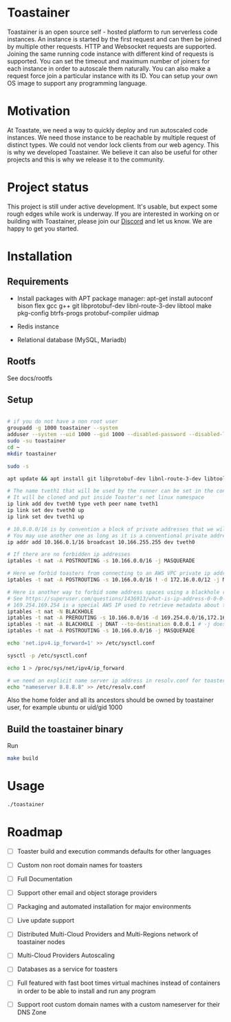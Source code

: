 # Toastainer

Toastainer is an open source self - hosted platform to run serverless code instances. An instance is started by the first request and can then be joined by multiple other requests. HTTP and Websocket requests are supported. Joining the same running code instance with different kind of requests is supported. You can set the timeout and maximum number of joiners for each instance in order to autoscale them naturally. You can also make a request force join a particular instance with its ID. You can setup your own OS image to support any programming language.

# Motivation

At Toastate, we need a way to quickly deploy and run autoscaled code instances. We need those instance to be reachable by multiple request of distinct types. We could not vendor lock clients from our web agency. This is why we developed Toastainer. We believe it can also be useful for other projects and this is why we release it to the community.

# Project status

This project is still under active development. It's usable, but expect some rough edges while work is underway. If you are interested in working on or building with Toastainer, please join our [Discord](https://discord.gg/kdF5wnUJXf) and let us know. We are happy to get you started.

# Installation

## Requirements

- Install packages with APT package manager: apt-get install autoconf bison flex gcc g++ git libprotobuf-dev libnl-route-3-dev libtool make pkg-config btrfs-progs protobuf-compiler uidmap

- Redis instance

- Relational database (MySQL, Mariadb)

## Rootfs

See docs/rootfs

## Setup

```bash

# if you do not have a non root user
groupadd -g 1000 toastainer --system
adduser --system --uid 1000 --gid 1000 --disabled-password --disabled-login toastainer
sudo -su toastainer
cd ~
mkdir toastainer

sudo -s

apt update && apt install git libprotobuf-dev libnl-route-3-dev libtool btrfs-progs protobuf-compiler uidmap

# The name tveth1 that will be used by the runner can be set in the configuration file
# It will be cloned and put inside Toaster's net linux namespace
ip link add dev tveth0 type veth peer name tveth1
ip link set dev tveth0 up
ip link set dev tveth1 up

# 10.0.0.0/16 is by convention a block of private addresses that we will use to attribute ip addresses to Toasters
# You may use another one as long as it is a conventional private address space as defined in http://www.faqs.org/rfcs/rfc1918.html
ip addr add 10.166.0.1/16 broadcast 10.166.255.255 dev tveth0

# If there are no forbidden ip addresses
iptables -t nat -A POSTROUTING -s 10.166.0.0/16 -j MASQUERADE

# Here we forbid toasters from connecting to an AWS VPC private ip addresses
iptables -t nat -A POSTROUTING -s 10.166.0.0/16 ! -d 172.16.0.0/12 -j MASQUERADE

# Here is another way to forbid some address spaces using a blackhole redirection
# See https://superuser.com/questions/1436913/what-is-ip-address-0-0-0-1-for-and-how-to-use-it/1436941 for address 0.0.0.1
# 169.254.169.254 is a special AWS IP used to retrieve metadata about the current EC2 instance - we forbid all 169.254. link local addresses for this reason>
iptables -t nat -N BLACKHOLE
iptables -t nat -A PREROUTING -s 10.166.0.0/16 -d 169.254.0.0/16,172.16.0.0/12,10.0.0.0/8,192.168.0.0/16,$LOCAL_SERVER_IP/32 -j BLACKHOLE -j BLACKHOLE
iptables -t nat -A BLACKHOLE -j DNAT --to-destination 0.0.0.1 # -j does not work anymore here with newer versions of iptables
iptables -t nat -A POSTROUTING -s 10.166.0.0/16 -j MASQUERADE

echo 'net.ipv4.ip_forward=1' >> /etc/sysctl.conf

sysctl -p /etc/sysctl.conf

echo 1 > /proc/sys/net/ipv4/ip_forward

# we need an explicit name server ip address in resolv.conf for toasters to have access to internet
echo "nameserver 8.8.8.8" >> /etc/resolv.conf
```

Also the home folder and all its ancestors should be owned by toastainer user, for example ubuntu or uid/gid 1000

## Build the toastainer binary

Run

```bash
make build
```

# Usage

```bash
./toastainer
```

# Roadmap

- [ ] Toaster build and execution commands defaults for other languages

- [ ] Custom non root domain names for toasters

- [ ] Full Documentation

- [ ] Support other email and object storage providers

- [ ] Packaging and automated installation for major environments

- [ ] Live update support

- [ ] Distributed Multi-Cloud Providers and Multi-Regions network of toastainer nodes

- [ ] Multi-Cloud Providers Autoscaling

- [ ] Databases as a service for toasters

- [ ] Full featured with fast boot times virtual machines instead of containers in order to be able to install and run any program

- [ ] Support root custom domain names with a custom nameserver for their DNS Zone
